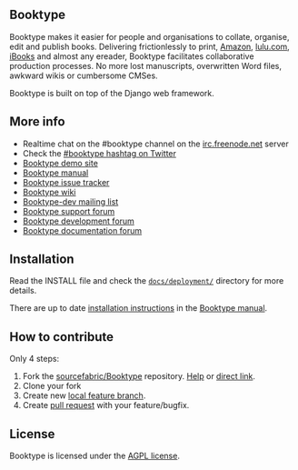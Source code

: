 Booktype
--------

Booktype makes it easier for people and organisations to collate, organise, edit and publish books.
Delivering frictionlessly to print, [Amazon](http://amazon.com), [lulu.com](http://www.lulu.com/), [iBooks](http://www.apple.com/ibooks/) and almost any ereader, Booktype  facilitates collaborative production processes.
No more lost manuscripts, overwritten Word files, awkward wikis or cumbersome CMSes.

Booktype is built on top of the Django web framework.


More info
---------

- Realtime chat on the #booktype channel on the [irc.freenode.net](http://freenode.net/irc_servers.shtml) server
- Check the [#booktype hashtag on Twitter](https://twitter.com/search?q=%23booktype.)      
- [Booktype demo site](http://booktype-demo.sourcefabric.org/)
- [Booktype manual](http://sourcefabric.booktype.pro/booktype-20-for-authors-and-publishers/)
- [Booktype issue tracker](http://dev.sourcefabric.org/browse/BK)
- [Booktype wiki](https://wiki.sourcefabric.org/display/Booktype/Booktype)
- [Booktype-dev mailing list](https://groups.google.com/forum/#!forum/booktype-dev)
- [Booktype support forum](http://forum.sourcefabric.org/categories/booktype-support)
- [Booktype development forum](http://forum.sourcefabric.org/categories/booktype-development)
- [Booktype documentation forum](http://forum.sourcefabric.org/categories/booktype-documentation)


Installation
------------

Read the INSTALL file and check the [`docs/deployment/`](docs/deployment/) directory for more details.

There are up to date [installation instructions](http://sourcefabric.booktype.pro/booktype-20-for-authors-and-publishers/before-you-install/) in the [Booktype manual](http://sourcefabric.booktype.pro/booktype-20-for-authors-and-publishers/).


How to contribute
-----------------

Only 4 steps:

1. Fork the [sourcefabric/Booktype](https://github.com/sourcefabric/Booktype/) repository.
   [Help](https://help.github.com/articles/fork-a-repo) or [direct link](https://github.com/sourcefabric/Booktype/fork).
2. Clone your fork
3. Create new [local feature branch](https://help.github.com/articles/creating-and-deleting-branches-within-your-repository/).
4. Create [pull request](https://help.github.com/articles/creating-a-pull-request) with your feature/bugfix.


License
-------

Booktype is licensed under the [AGPL license](LICENSE.txt).
